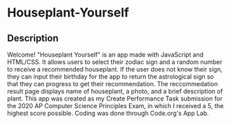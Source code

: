 # Houseplant-Yourself

## Description
Welcome! "Houseplant Yourself" is an app made with JavaScript and HTML/CSS. It allows users to select their zodiac sign and a random number to receive a recommended houseplant. If the user does not know their sign, they can input their birthday for the app to return the astrological sign so that they can progress to get their recommendation. The reccommedation result page displays name of houseplant, a photo, and a brief description of plant. This app was created as my Create Performance Task submission for the 2020 AP Computer Science Principles Exam, in which I received a 5, the highest score possible. Coding was done through Code.org's App Lab. 
